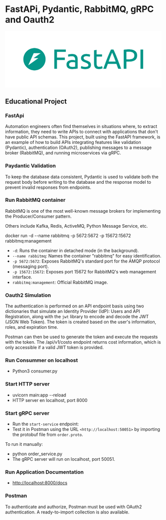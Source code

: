 # FastAPi, Pydantic, RabbitMQ, gRPC  and Oauth2

![plot](./figura/logo.png)

## Educational Project

### FastApi

Automation engineers often find themselves in situations where, to extract information, they need to write APIs to connect with applications that don't have public API schemas. This project, built using the FastAPI framework, is an example of how to build APIs integrating features like validation (Pydantic), authentication (OAuth2), publishing messages to a message broker (RabbitMQ), and running microservices via gRPC.

### Paydantic Validation

To keep the database data consistent, Pydantic is used to validate both the request body before writing to the database and the response model to prevent invalid responses from endpoints.

### Run RabbitMQ container  

RabbitMQ is one of the most well-known message brokers for implementing the Producer/Consumer pattern.

Others include Kafka, Redis, ActiveMQ, Python Message Service, etc.

docker run -d --name rabbitmq -p 5672:5672 -p 15672:15672 rabbitmq:management

- `-d`: Runs the container in detached mode (in the background).
- `--name rabbitmq`: Names the container "rabbitmq" for easy identification.
- `-p 5672:5672`: Exposes RabbitMQ's standard port for the AMQP protocol (messaging port).
- `-p 15672:15672`: Exposes port 15672 for RabbitMQ's web management interface.
- `rabbitmq:management`: Official RabbitMQ image.

### Oauth2 Simulation

The authentication is performed on an API endpoint basis using two dictionaries that simulate an Identity Provider (IdP): Users and API Registration, along with the `jwt` library to encode and decode the JWT (JSON Web Token). The token is created based on the user's information, roles, and expiration time.

Postman can then be used to generate the token and execute the requests with the token. The /api/v1/costo endpoint returns cost information, which is only accessible if a valid JWT token is provided.

### Run Consummer on localhost

- Python3 consumer.py

### Start HTTP server

- uvicorn main:app --reload
- HTTP server en localhost, port 8000

### Start gRPC server

- Run the `start-service` endpoint:  
- Test it in Postman using the URL `<http://localhost:50051>` by importing the protobuf file from `order.proto`.  

To run it manually:  

- python order_service.py
- The gRPC server will run on localhost, port 50051.  

### Run Application Documentation

- <http://localhost:8000/docs>

### Postman

To authenticate and authorize, Postman must be used with OAuth2 authentication. A ready-to-import collection is also available.
